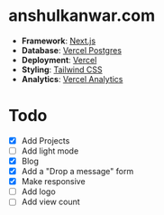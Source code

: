 # anshulkanwar.com

- **Framework**: [Next.js](https://nextjs.org)
- **Database**: [Vercel Postgres](https://vercel.com/storage/postgres)
- **Deployment**: [Vercel](https://vercel.com/)
- **Styling**: [Tailwind CSS](http://tailwindcss.com)
- **Analytics**: [Vercel Analytics](https://vercel.com/analytics)

# Todo

- [x] Add Projects 
- [ ] Add light mode
- [x] Blog
- [x] Add a "Drop a message" form
- [x] Make responsive 
- [ ] Add logo
- [ ] Add view count
